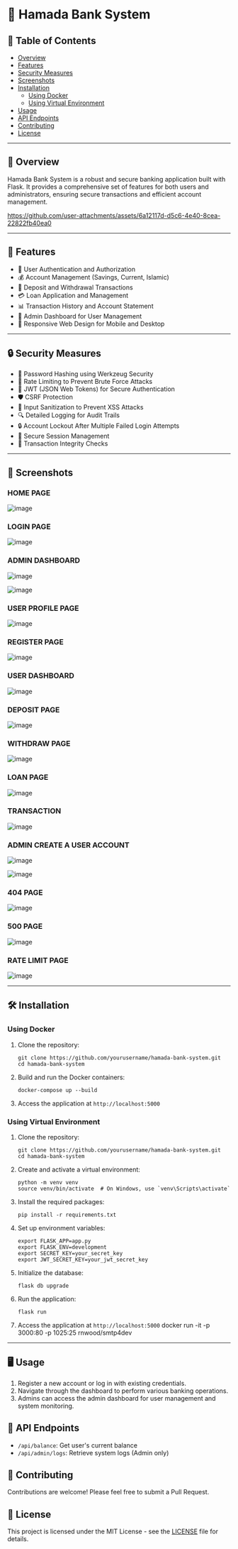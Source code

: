 # 🏦 Hamada Bank System

## 📑 Table of Contents
- [Overview](#overview)
- [Features](#features)
- [Security Measures](#security-measures)
- [Screenshots](#screenshots)
- [Installation](#installation)
  - [Using Docker](#using-docker)
  - [Using Virtual Environment](#using-virtual-environment)
- [Usage](#usage)
- [API Endpoints](#api-endpoints)
- [Contributing](#contributing)
- [License](#license)

---

## 🌟 Overview

Hamada Bank System is a robust and secure banking application built with Flask. It provides a comprehensive set of features for both users and administrators, ensuring secure transactions and efficient account management.


https://github.com/user-attachments/assets/6a12117d-d5c6-4e40-8cea-22822fb40ea0


---
## 🚀 Features

- 👤 User Authentication and Authorization
- 💰 Account Management (Savings, Current, Islamic)
- 💸 Deposit and Withdrawal Transactions
- 💳 Loan Application and Management
- 📊 Transaction History and Account Statement
- 👑 Admin Dashboard for User Management
- 📱 Responsive Web Design for Mobile and Desktop

---

## 🔒 Security Measures

- 🔐 Password Hashing using Werkzeug Security
- 🚫 Rate Limiting to Prevent Brute Force Attacks
- 🔑 JWT (JSON Web Tokens) for Secure Authentication
- 🛡️ CSRF Protection
- 🧹 Input Sanitization to Prevent XSS Attacks
- 🔍 Detailed Logging for Audit Trails
- 🔒 Account Lockout After Multiple Failed Login Attempts
- 🔐 Secure Session Management
- 📜 Transaction Integrity Checks

---

## 📸 Screenshots

### HOME PAGE
![image](https://github.com/user-attachments/assets/acc6200d-bb8f-4364-a1f1-bc1113e0f2c1)

### LOGIN PAGE 
![image](https://github.com/user-attachments/assets/f3705284-b41a-4139-bda8-97cf023bc895)

### ADMIN DASHBOARD
![image](https://github.com/user-attachments/assets/4702813b-317b-4073-883c-289f5be71a3d)

![image](https://github.com/user-attachments/assets/144042a7-8901-4d31-9500-40f76aa65bc5)

### USER PROFILE PAGE
![image](https://github.com/user-attachments/assets/04e9d6cd-7c16-4248-acc9-af5e061fd239)

### REGISTER PAGE
![image](https://github.com/user-attachments/assets/4e27437e-7be0-4b83-aa19-16773c31bd3a)

### USER DASHBOARD
![image](https://github.com/user-attachments/assets/ebe2f82b-df16-4422-8c90-eb67364b090c)

### DEPOSIT PAGE
![image](https://github.com/user-attachments/assets/4967f965-9ed9-410f-819a-1d7a15cbd316)

### WITHDRAW PAGE
![image](https://github.com/user-attachments/assets/8a21105e-fbfd-4440-9a1c-717669a78304)

### LOAN PAGE
![image](https://github.com/user-attachments/assets/b0b6f4ec-6490-4112-9831-ac5e0980fe88)

### TRANSACTION 
![image](https://github.com/user-attachments/assets/cd35cfb5-af74-45a1-a1d4-1ce4b9d80b2b)

### ADMIN CREATE A USER ACCOUNT
![image](https://github.com/user-attachments/assets/0438f2e3-9231-468d-8ce8-7c293a8062bd)

![image](https://github.com/user-attachments/assets/885a8376-cd8f-41f7-b6a0-591b5bd794de)

### 404 PAGE
![image](https://github.com/user-attachments/assets/8119d80b-152e-4c9c-a287-c460b05b766d)

### 500 PAGE
![image](https://github.com/user-attachments/assets/8d2badb3-7998-45ac-9fb4-416972421048)

### RATE LIMIT PAGE
![image](https://github.com/user-attachments/assets/b7c41958-12a4-46a1-bab7-baf29c9e287c)


---


## 🛠️ Installation

### Using Docker

1. Clone the repository:
   ```
   git clone https://github.com/yourusername/hamada-bank-system.git
   cd hamada-bank-system
   ```

2. Build and run the Docker containers:
   ```
   docker-compose up --build
   ```

3. Access the application at `http://localhost:5000`

### Using Virtual Environment

1. Clone the repository:
   ```
   git clone https://github.com/yourusername/hamada-bank-system.git
   cd hamada-bank-system
   ```

2. Create and activate a virtual environment:
   ```
   python -m venv venv
   source venv/bin/activate  # On Windows, use `venv\Scripts\activate`
   ```

3. Install the required packages:
   ```
   pip install -r requirements.txt
   ```

4. Set up environment variables:
   ```
   export FLASK_APP=app.py
   export FLASK_ENV=development
   export SECRET_KEY=your_secret_key
   export JWT_SECRET_KEY=your_jwt_secret_key
   ```

5. Initialize the database:
   ```
   flask db upgrade
   ```

6. Run the application:
   ```
   flask run
   ```

7. Access the application at `http://localhost:5000`
docker run -it -p 3000:80 -p 1025:25 rnwood/smtp4dev
---

## 🖥️ Usage

1. Register a new account or log in with existing credentials.
2. Navigate through the dashboard to perform various banking operations.
3. Admins can access the admin dashboard for user management and system monitoring.

## 🔗 API Endpoints

- `/api/balance`: Get user's current balance
- `/api/admin/logs`: Retrieve system logs (Admin only)

## 🤝 Contributing

Contributions are welcome! Please feel free to submit a Pull Request.

## 📄 License

This project is licensed under the MIT License - see the [LICENSE](LICENSE) file for details.
